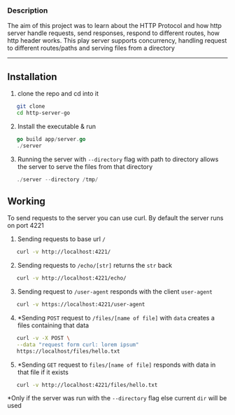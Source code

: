 ### Description 
The aim of this project was to learn about the HTTP Protocol and how http server handle requests, send responses, respond to different routes, how http header works.
This play server supports concurrency, handling request to different routes/paths and serving files from a directory 

---
## Installation

1. clone the repo and cd into it
```sh
   git clone 
   cd http-server-go
```
2. Install the executable & run
```go
   go build app/server.go
   ./server
```
3. Running the server with `--directory` flag with path to directory allows the server to serve the files from that directory
```go
   ./server --directory /tmp/
```
## Working
To send requests to the server you can use curl. By default the server runs on port 4221
1. Sending requests to base url `/`
```sh
   curl -v http://localhost:4221/
```
2. Sending requests to `/echo/[str]` returns the `str` back
```sh
   curl -v http://localhost:4221/echo/
```
3. Sending request to `/user-agent` responds with the client `user-agent`
```sh
   curl -v https://localhost:4221/user-agent
```
4. *Sending `POST` request to `/files/[name of file]` with `data` creates a files containing that data
```sh
   curl -v -X POST \
   --data "request form curl: lorem ipsum"
   https://localhost/files/hello.txt
```
5. *Sending `GET` request to `files/[name of file]` responds with data in that file if it exists
```sh
   curl -v http://localhost:4221/files/hello.txt
```
*Only if the server was run with the `--directory` flag else current `dir` will be used